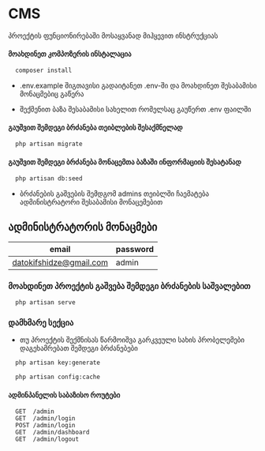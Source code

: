 # CMS

პროექტის ფუნციონირებაში მოსაყვანად მიჰყევით ინსტრუქციას


#### მოახდინეთ კომპოზერის ინსტალაცია


```bash
  composer install
```


- .env.example შიგთავისი გადაიტანეთ .env-ში და მოახდინეთ შესაბამისი მონაცმებიც გაწერა

- შექმენით ბაზა შესაბამისი სახელით რომელსაც გაუწერთ .env ფაილში

#### გაუშვით შემდეგი ბრძანება თეიბლების შესაქმნელად

```bash
  php artisan migrate
```

#### გაუშვით შემდეგი ბრძანება მონაცემთა ბაზაში ინფორმაციის შესატანად

```bash
  php artisan db:seed
```


- ბრძანების გაშვების შემდგომ admins თეიბლში ჩაემატება ადმინისტრატორი შესაბამისი მონაცემებით


## ადმინისტრატორის მონაცმები

| email                     | password                  |
| ------------------------- | ------------------------- |
| datokifshidze@gmail.com    | admin |



### მოახდინეთ პროექტის გაშვება შემდეგი ბრძანების საშვალებით

```bash
  php artisan serve
```


### დამხმარე სექცია

- თუ პროექტის შექმნისას წარმოიშვა გარკვეული სახის პრობელემები დაგეხამრებათ შემდეგი ბრძანებები

```bash
  php artisan key:generate
```
```bash
  php artisan config:cache
```

#### ადმინპანელის საბაზისო როუტები
```http
  GET  /admin
  GET  /admin/login
  POST /admin/login
  GET  /admin/dashboard
  GET  /admin/logout
